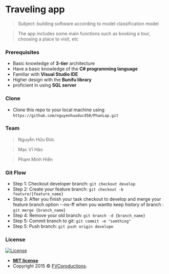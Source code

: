 # Traveling app
> Subject: building software according to model classification model

> The app includes some main functions such as booking a tour, choosing a place to visit, etc

### Prerequisites
- Basic knowledge of **3-tier** architecture
- Have a basic knowledge of the **C# programming language**
- Familiar with **Visual Studio IDE**
- Higher design with the **Bunifu library**
- proficient in using **SQL server**

### Clone

- Clone this repo to your local machine using  `https://github.com/nguyenhuuduc458/PhanLop.git`

### Team 
> Nguyễn Hữu Đức 

> Mạc Vĩ Hào

> Phạm Minh Hiển

### Git Flow
- Step 1: Checkout developer branch: `git checkout develop`
- Step 2: Create your feature branch: `git checkout -b feature/{feature_name}`
- Step 3: After you finish your task checkout to develop and merge your feature branch option --no-ff when you wantto keep history of branch : `git merge {branch_name}`
- Step 4: Remove your old branch: `git branch -d {branch_name}`
- Step 5: Commit branch to git: `git commit -m "somthing"`
- Step 5: Push branch: `git push origin develope`

### License

[![License](http://img.shields.io/:license-mit-blue.svg?style=flat-square)](http://badges.mit-license.org)

- **[MIT license](http://opensource.org/licenses/mit-license.php)**
- Copyright 2015 © <a href="http://fvcproductions.com" target="_blank">FVCproductions</a>.
